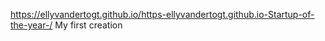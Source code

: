 https://ellyvandertogt.github.io/https-ellyvandertogt.github.io-Startup-of-the-year-/
My first creation
